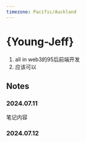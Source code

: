 ```yaml
---
timezone: Pacific/Auckland
---
```


# {Young-Jeff}

1. all in web3的95后前端开发
2. 应该可以

## Notes

<!-- Content_START -->

### 2024.07.11

笔记内容

### 2024.07.12

<!-- Content_END -->
